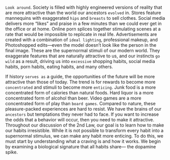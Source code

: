 `Look around`. Society is filled with highly engineered versions of
reality that are more attractive than the world our ancestors `evolved`
in. Stores feature mannequins with exaggerated `hips` and `breasts` to
sell clothes. Social media delivers more “likes” and praise in a few
minutes than we could ever get in the office or at home. Online porn
splices together stimulating scenes at a rate that would be impossible
to replicate in real life. Advertisements are created with a combination
of `ideal lighting`, professional makeup, and Photoshopped edits—even
the model doesn’t look like the person in the final image. These are the
supernormal stimuli of our modern world. They exaggerate features
that are naturally attractive to us, and our instincts `go wild` as a result,
driving us into `excessive` shopping habits, social media habits, porn
habits, eating habits, and many others.

If history `serves as` a guide, the opportunities of the future will be
more attractive than those of today. The trend is for rewards to
become more `concentrated` and stimuli to become more `enticing`. Junk
food is a more concentrated form of calories than natural foods. Hard
liquor is a more concentrated form of alcohol than beer. Video games
are a more concentrated form of play than `board games`. Compared to
nature, these pleasure-packed experiences are hard to resist. We have
the brains of our `ancestors` but temptations they never had to face.
If you want to increase the odds that a behavior will occur, then you
need to make it attractive. Throughout our discussion of the 2nd Law,
our goal is to learn how to make our habits irresistible. While it is not
possible to transform every habit into a supernormal stimulus, we can
make any habit more enticing. To do this, we must start by
understanding what a craving is and how it works.
We begin by examining a biological signature that all habits share—
the dopamine spike.